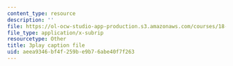 ```yaml
---
content_type: resource
description: ''
file: https://ol-ocw-studio-app-production.s3.amazonaws.com/courses/18-03-differential-equations-spring-2010/aeea9346bf4f259be9b76abe40f7f263_sZ2qulI6GEk.srt
file_type: application/x-subrip
resourcetype: Other
title: 3play caption file
uid: aeea9346-bf4f-259b-e9b7-6abe40f7f263
---
```


